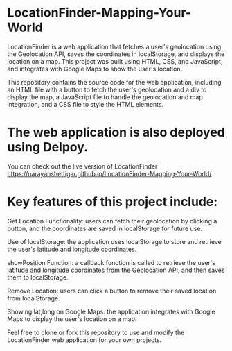 # LocationFinder-Mapping-Your-World

LocationFinder is a web application that fetches a user's geolocation using the Geolocation API, saves the coordinates in localStorage, and displays the location on a map. This project was built using HTML, CSS, and JavaScript, and integrates with Google Maps to show the user's location.

This repository contains the source code for the web application, including an HTML file with a button to fetch the user's geolocation and a div to display the map, a JavaScript file to handle the geolocation and map integration, and a CSS file to style the HTML elements.

# The web application is also deployed using Delpoy. 
You can check out the live version of LocationFinder
https://narayanshettigar.github.io/LocationFinder-Mapping-Your-World/

# Key features of this project include:

Get Location Functionality: users can fetch their geolocation by clicking a button, and the coordinates are saved in localStorage for future use.

Use of localStorage: the application uses localStorage to store and retrieve the user's latitude and longitude coordinates.

showPosition Function: a callback function is called to retrieve the user's latitude and longitude coordinates from the Geolocation API, and then saves them to localStorage.

Remove Location: users can click a button to remove their saved location from localStorage.

Showing lat,long on Google Maps: the application integrates with Google Maps to display the user's location on a map.

Feel free to clone or fork this repository to use and modify the LocationFinder web application for your own projects.
